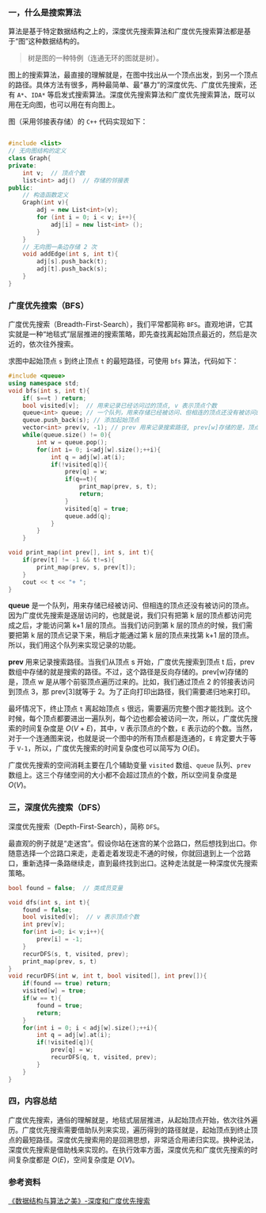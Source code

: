 ### 一，什么是搜索算法

算法是基于特定数据结构之上的，深度优先搜索算法和广度优先搜索算法都是基于“图”这种数据结构的。

> 树是图的一种特例（连通无环的图就是树）。

图上的搜索算法，最直接的理解就是，在图中找出从一个顶点出发，到另一个顶点的路径。具体方法有很多，两种最简单、最“暴力”的深度优先、广度优先搜索，还有 `A*`、`IDA*` 等启发式搜索算法。深度优先搜索算法和广度优先搜索算法，既可以用在无向图，也可以用在有向图上。

图（采用邻接表存储）的 `C++` 代码实现如下：

```c++

#include <list>
// 无向图结构的定义
class Graph{
private:
    int v;  // 顶点个数
    list<int> adj()  // 存储的邻接表
public:
    // 构造函数定义
    Graph(int v){
        adj = new List<int>(v);
        for (int i = 0; i < v; i++){
            adj[i] = new list<int> ();
        }
    }
    // 无向图一条边存储 2 次
    void addEdge(int s, int t){
        adj[s].push_back(t);
        adj[t].push_back(s);
    }
}
```

### 广度优先搜索（BFS）

广度优先搜索（Breadth-First-Search），我们平常都简称 `BFS`。直观地讲，它其实就是一种“地毯式”层层推进的搜索策略，即先查找离起始顶点最近的，然后是次近的，依次往外搜索。

求图中起始顶点 `s` 到终止顶点 `t` 的最短路径，可使用 `bfs` 算法，代码如下：

```c++
#include <queue>
using namespace std;
void bfs(int s, int t){
    if( s==t ) return;
    bool visited[v];  // 用来记录已经访问过的顶点, v 表示顶点个数
    queue<int> queue; // 一个队列，用来存储已经被访问、但相连的顶点还没有被访问的顶点。
    queue.push_back(s); // 添加起始顶点
    vector<int> prev(v, -1); // prev 用来记录搜索路径, prev[w]存储的是，顶点 w 是从哪个前驱顶点遍历过来的。
    while(queue.size() != 0){
        int w = queue.pop();
        for(int i= 0; i<adj[w].size();++i){
            int q = adj[w].at(i);
            if(!visited[q]){
                prev[q] = w;
                if(q==t){
                    print_map(prev, s, t);
                    return;
                }
                visited[q] = true;
                queue.add(q);
            }
        }
    }

void print_map(int prev[], int s, int t){
    if(prev[t] != -1 && t!=s){
        print_map(prev, s, prev[t]);
    }
    cout << t << "+ ";
}
```

**queue** 是一个队列，用来存储已经被访问、但相连的顶点还没有被访问的顶点。因为广度优先搜索是逐层访问的，也就是说，我们只有把第 k 层的顶点都访问完成之后，才能访问第 k+1 层的顶点。当我们访问到第 k 层的顶点的时候，我们需要把第 k 层的顶点记录下来，稍后才能通过第 k 层的顶点来找第 k+1 层的顶点。所以，我们用这个队列来实现记录的功能。

**prev** 用来记录搜索路径。当我们从顶点 s 开始，广度优先搜索到顶点 t 后，prev 数组中存储的就是搜索的路径。不过，这个路径是反向存储的。prev[w]存储的是，顶点 w 是从哪个前驱顶点遍历过来的。比如，我们通过顶点 2 的邻接表访问到顶点 3，那 prev[3]就等于 2。为了正向打印出路径，我们需要递归地来打印。

最坏情况下，终止顶点 `t` 离起始顶点 `s` 很远，需要遍历完整个图才能找到。这个时候，每个顶点都要进出一遍队列，每个边也都会被访问一次，所以，广度优先搜索的时间复杂度是 $O(V+E)$，其中，`V` 表示顶点的个数，`E` 表示边的个数。当然，对于一个连通图来说，也就是说一个图中的所有顶点都是连通的，`E` 肯定要大于等于 `V-1`，所以，广度优先搜索的时间复杂度也可以简写为 $O(E)$。

广度优先搜索的空间消耗主要在几个辅助变量 `visited` 数组、`queue` 队列、`prev` 数组上。这三个存储空间的大小都不会超过顶点的个数，所以空间复杂度是 $O(V)$。

### 三，深度优先搜索（DFS）

深度优先搜索（Depth-First-Search），简称 `DFS`。

最直观的例子就是“走迷宫”。假设你站在迷宫的某个岔路口，然后想找到出口。你随意选择一个岔路口来走，走着走着发现走不通的时候，你就回退到上一个岔路口，重新选择一条路继续走，直到最终找到出口。这种走法就是一种深度优先搜索策略。

```c++
bool found = false;  // 类成员变量

void dfs(int s, int t){
    found = false;
    bool visited[v];  // v 表示顶点个数
    int prev[v];
    for(int i=0; i< v;i++){
        prev[i] = -1;
    }
    recurDFS(s, t, visited, prev);
    print_map(prev, s, t)
}
void recurDFS(int w, int t, bool visited[], int prev[]){
    if(found == true) return;
    visited[w] = true;
    if(w == t){
        found = true;
        return;
    }
    for(int i = 0; i < adj[w].size();++i){
        int q = adj[w].at(i);
        if(!visited[q]){
            prev[q] = w;
            recurDFS(q, t, visited, prev);
        }
    }
}
```

### 四，内容总结

广度优先搜索，通俗的理解就是，地毯式层层推进，从起始顶点开始，依次往外遍历。广度优先搜索需要借助队列来实现，遍历得到的路径就是，起始顶点到终止顶点的最短路径。深度优先搜索用的是回溯思想，非常适合用递归实现。换种说法，深度优先搜索是借助栈来实现的。在执行效率方面，深度优先和广度优先搜索的时间复杂度都是 $O(E)$，空间复杂度是 $O(V)$。

### 参考资料

[《数据结构与算法之美》-深度和广度优先搜索](https://time.geekbang.org/column/article/70891)